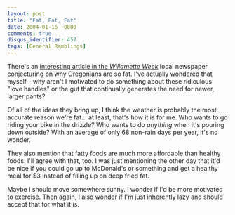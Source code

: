 ```yaml
---
layout: post
title: "Fat, Fat, Fat"
date: 2004-01-16 -0800
comments: true
disqus_identifier: 457
tags: [General Ramblings]
---
```

There's an [interesting article in the *Willamette
Week*](http://www.wweek.com/flatfiles/News4727.lasso) local newspaper
conjecturing on why Oregonians are so fat. I've actually wondered that
myself - why aren't I motivated to do something about these ridiculous
"love handles" or the gut that continually generates the need for newer,
larger pants?
 
 Of all of the ideas they bring up, I think the weather is probably the
most accurate reason we're fat... at least, that's how it is for me. Who
wants to go riding your bike in the drizzle? Who wants to do *anything*
when it's pouring down outside? With an average of only 68 non-rain days
per year, it's no wonder.
 
 They also mention that fatty foods are much more affordable than
healthy foods. I'll agree with that, too. I was just mentioning the
other day that it'd be nice if you could go up to McDonald's or
something and get a healthy meal for \$3 instead of filling up on deep
fried fat.
 
 Maybe I should move somewhere sunny. I wonder if I'd be more motivated
to exercise. Then again, I also wonder if I'm just inherently lazy and
should accept that for what it is.
